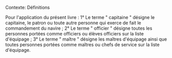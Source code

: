 Contexte: Définitions

Pour l'application du présent livre : 1° Le terme " capitaine " désigne le capitaine, le patron ou toute autre personne qui exerce de fait le commandement du navire ; 2° Le terme " officier " désigne toutes les personnes portées comme officiers ou élèves officiers sur la liste d'équipage ; 3° Le terme " maître " désigne les maîtres d'équipage ainsi que toutes personnes portées comme maîtres ou chefs de service sur la liste d'équipage.